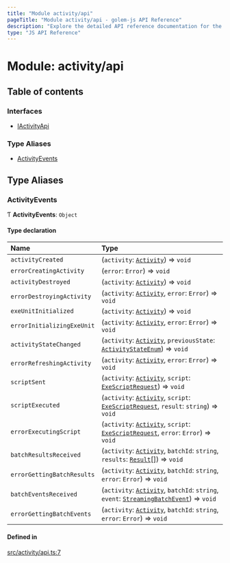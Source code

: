 ```yaml
---
title: "Module activity/api"
pageTitle: "Module activity/api - golem-js API Reference"
description: "Explore the detailed API reference documentation for the Module activity/api within the golem-js SDK for the Golem Network."
type: "JS API Reference"
---
```

# Module: activity/api

## Table of contents

### Interfaces

- [IActivityApi](../interfaces/activity_api.IActivityApi)

### Type Aliases

- [ActivityEvents](activity_api#activityevents)

## Type Aliases

### ActivityEvents

Ƭ **ActivityEvents**: `Object`

#### Type declaration

| Name | Type |
| :------ | :------ |
| `activityCreated` | (`activity`: [`Activity`](../classes/activity_activity.Activity)) => `void` |
| `errorCreatingActivity` | (`error`: `Error`) => `void` |
| `activityDestroyed` | (`activity`: [`Activity`](../classes/activity_activity.Activity)) => `void` |
| `errorDestroyingActivity` | (`activity`: [`Activity`](../classes/activity_activity.Activity), `error`: `Error`) => `void` |
| `exeUnitInitialized` | (`activity`: [`Activity`](../classes/activity_activity.Activity)) => `void` |
| `errorInitializingExeUnit` | (`activity`: [`Activity`](../classes/activity_activity.Activity), `error`: `Error`) => `void` |
| `activityStateChanged` | (`activity`: [`Activity`](../classes/activity_activity.Activity), `previousState`: [`ActivityStateEnum`](../enums/activity_activity.ActivityStateEnum)) => `void` |
| `errorRefreshingActivity` | (`activity`: [`Activity`](../classes/activity_activity.Activity), `error`: `Error`) => `void` |
| `scriptSent` | (`activity`: [`Activity`](../classes/activity_activity.Activity), `script`: [`ExeScriptRequest`](../interfaces/activity_exe_script_executor.ExeScriptRequest)) => `void` |
| `scriptExecuted` | (`activity`: [`Activity`](../classes/activity_activity.Activity), `script`: [`ExeScriptRequest`](../interfaces/activity_exe_script_executor.ExeScriptRequest), `result`: `string`) => `void` |
| `errorExecutingScript` | (`activity`: [`Activity`](../classes/activity_activity.Activity), `script`: [`ExeScriptRequest`](../interfaces/activity_exe_script_executor.ExeScriptRequest), `error`: `Error`) => `void` |
| `batchResultsReceived` | (`activity`: [`Activity`](../classes/activity_activity.Activity), `batchId`: `string`, `results`: [`Result`](../classes/activity_results.Result)[]) => `void` |
| `errorGettingBatchResults` | (`activity`: [`Activity`](../classes/activity_activity.Activity), `batchId`: `string`, `error`: `Error`) => `void` |
| `batchEventsReceived` | (`activity`: [`Activity`](../classes/activity_activity.Activity), `batchId`: `string`, `event`: [`StreamingBatchEvent`](../interfaces/activity_results.StreamingBatchEvent)) => `void` |
| `errorGettingBatchEvents` | (`activity`: [`Activity`](../classes/activity_activity.Activity), `batchId`: `string`, `error`: `Error`) => `void` |

#### Defined in

[src/activity/api.ts:7](https://github.com/golemfactory/golem-js/blob/570126bc/src/activity/api.ts#L7)
